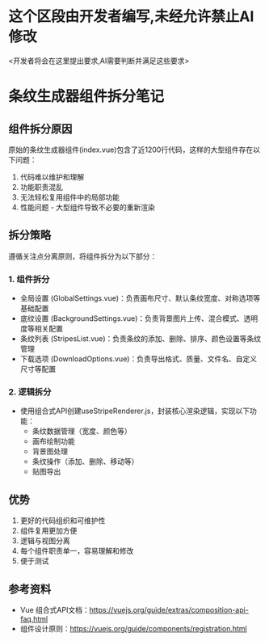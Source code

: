 # 这个区段由开发者编写,未经允许禁止AI修改
<开发者将会在这里提出要求,AI需要判断并满足这些要求>

# 条纹生成器组件拆分笔记

## 组件拆分原因
原始的条纹生成器组件(index.vue)包含了近1200行代码，这样的大型组件存在以下问题：
1. 代码难以维护和理解
2. 功能职责混乱
3. 无法轻松复用组件中的局部功能
4. 性能问题 - 大型组件导致不必要的重新渲染

## 拆分策略
遵循关注点分离原则，将组件拆分为以下部分：

### 1. 组件拆分
- 全局设置 (GlobalSettings.vue)：负责画布尺寸、默认条纹宽度、对称选项等基础配置
- 底纹设置 (BackgroundSettings.vue)：负责背景图片上传、混合模式、透明度等相关配置
- 条纹列表 (StripesList.vue)：负责条纹的添加、删除、排序、颜色设置等条纹管理
- 下载选项 (DownloadOptions.vue)：负责导出格式、质量、文件名、自定义尺寸等配置

### 2. 逻辑拆分
- 使用组合式API创建useStripeRenderer.js，封装核心渲染逻辑，实现以下功能：
  - 条纹数据管理（宽度、颜色等）
  - 画布绘制功能
  - 背景图处理
  - 条纹操作（添加、删除、移动等）
  - 贴图导出

## 优势
1. 更好的代码组织和可维护性
2. 组件复用更加方便
3. 逻辑与视图分离
4. 每个组件职责单一，容易理解和修改
5. 便于测试

## 参考资料
- Vue 组合式API文档：https://vuejs.org/guide/extras/composition-api-faq.html
- 组件设计原则：https://vuejs.org/guide/components/registration.html 